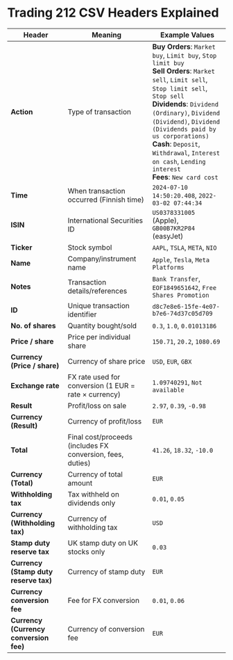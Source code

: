 # Trading 212 CSV Headers Explained

| Header                                 | Meaning                                                | Example Values                                                                                                                                                                                                                                                                                                                                                       |
| -------------------------------------- | ------------------------------------------------------ | -------------------------------------------------------------------------------------------------------------------------------------------------------------------------------------------------------------------------------------------------------------------------------------------------------------------------------------------------------------------- |
| **Action**                             | Type of transaction                                    | **Buy Orders**: `Market buy`, `Limit buy`, `Stop limit buy`<br>**Sell Orders**: `Market sell`, `Limit sell`, `Stop limit sell`, `Stop sell`<br>**Dividends**: `Dividend (Ordinary)`, `Dividend (Dividend)`, `Dividend (Dividends paid by us corporations)`<br>**Cash**: `Deposit`, `Withdrawal`, `Interest on cash`, `Lending interest`<br>**Fees**: `New card cost` |
| **Time**                               | When transaction occurred (Finnish time)               | `2024-07-10 14:50:20.408`, `2022-03-02 07:44:34`                                                                                                                                                                                                                                                                                                                     |
| **ISIN**                               | International Securities ID                            | `US0378331005` (Apple), `GB00B7KR2P84` (easyJet)                                                                                                                                                                                                                                                                                                                     |
| **Ticker**                             | Stock symbol                                           | `AAPL`, `TSLA`, `META`, `NIO`                                                                                                                                                                                                                                                                                                                                        |
| **Name**                               | Company/instrument name                                | `Apple`, `Tesla`, `Meta Platforms`                                                                                                                                                                                                                                                                                                                                   |
| **Notes**                              | Transaction details/references                         | `Bank Transfer`, `EOF1849651642`, `Free Shares Promotion`                                                                                                                                                                                                                                                                                                            |
| **ID**                                 | Unique transaction identifier                          | `d8c7e8e6-15fe-4e07-b7e6-74d37c05d709`                                                                                                                                                                                                                                                                                                                               |
| **No. of shares**                      | Quantity bought/sold                                   | `0.3`, `1.0`, `0.01013186`                                                                                                                                                                                                                                                                                                                                           |
| **Price / share**                      | Price per individual share                             | `150.71`, `20.2`, `1080.69`                                                                                                                                                                                                                                                                                                                                          |
| **Currency (Price / share)**           | Currency of share price                                | `USD`, `EUR`, `GBX`                                                                                                                                                                                                                                                                                                                                                  |
| **Exchange rate**                      | FX rate used for conversion (1 EUR = rate × currency) | `1.09740291`, `Not available`                                                                                                                                                                                                                                                                                                                                        |
| **Result**                             | Profit/loss on sale                                    | `2.97`, `0.39`, `-0.98`                                                                                                                                                                                                                                                                                                                                              |
| **Currency (Result)**                  | Currency of profit/loss                                | `EUR`                                                                                                                                                                                                                                                                                                                                                                |
| **Total**                              | Final cost/proceeds (includes FX conversion, fees, duties) | `41.26`, `18.32`, `-10.0`                                                                                                                                                                                                                                                                                                                                            |
| **Currency (Total)**                   | Currency of total amount                               | `EUR`                                                                                                                                                                                                                                                                                                                                                                |
| **Withholding tax**                    | Tax withheld on dividends only                         | `0.01`, `0.05`                                                                                                                                                                                                                                                                                                                                                       |
| **Currency (Withholding tax)**         | Currency of withholding tax                            | `USD`                                                                                                                                                                                                                                                                                                                                                                |
| **Stamp duty reserve tax**             | UK stamp duty on UK stocks only                        | `0.03`                                                                                                                                                                                                                                                                                                                                                               |
| **Currency (Stamp duty reserve tax)**  | Currency of stamp duty                                 | `EUR`                                                                                                                                                                                                                                                                                                                                                                |
| **Currency conversion fee**            | Fee for FX conversion                                  | `0.01`, `0.06`                                                                                                                                                                                                                                                                                                                                                       |
| **Currency (Currency conversion fee)** | Currency of conversion fee                             | `EUR`                                                                                                                                                                                                                                                                                                                                                                |
